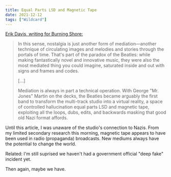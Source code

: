 ```yaml
---
title: Equal Parts LSD and Magnetic Tape
date: 2021-12-12
tags: ["Wildcard"]
---
```


[Erik Davis, writing for Burning Shore:](https://www.burningshore.com/p/beatles-and-blotters)

> In this sense, nostalgia is just another form of mediation—another technique of circulating images and melodies and stories through the portals of time. That's part of the paradox of the Beatles: while making fantastically novel and innovative music, they were also the most mediated thing you could imagine, saturated inside and out with signs and frames and codes.
>
> [...]
>
> Mediation is always in part a technical operation. With George "Mr. Jones" Martin on the decks, the Beatles became arguably the first band to transform the multi-track studio into a virtual reality, a space of controlled hallucination equal parts LSD and magnetic tape, exploiting all the loops, dubs, edits, and backwards masking that good old Nazi format affords.

Until this article, I was unaware of the studio's connection to Nazis. From my limited secondary research this morning, magnetic tape appears to have been used in radio (propaganda) broadcasts. New mediums always have the potential to change the world.

Related: I'm still suprised we haven't had a government official "deep fake" incident yet.

Then again, maybe we have.
